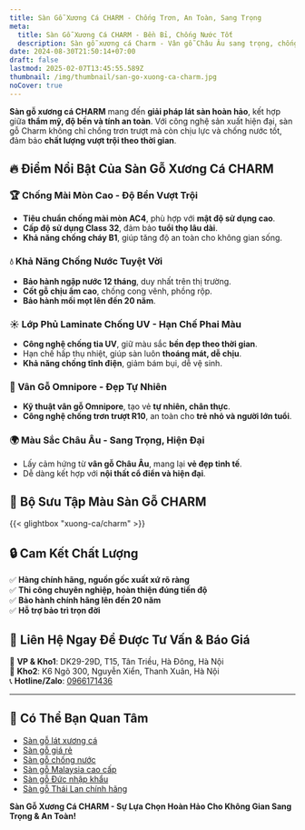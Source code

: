 ```yaml
---
title: Sàn Gỗ Xương Cá CHARM - Chống Trơn, An Toàn, Sang Trọng
meta:
  title: Sàn Gỗ Xương Cá CHARM - Bền Bỉ, Chống Nước Tốt
  description: Sàn gỗ xương cá Charm - Vân gỗ Châu Âu sang trọng, chống trơn trượt, bảo hành ngập nước 12 tháng. An toàn cho gia đình, bền đẹp theo thời gian.
date: 2024-08-30T21:50:14+07:00
draft: false
lastmod: 2025-02-07T13:45:55.589Z
thumbnail: /img/thumbnail/san-go-xuong-ca-charm.jpg
noCover: true
---
```


**Sàn gỗ xương cá CHARM** mang đến **giải pháp lát sàn hoàn hảo**, kết hợp giữa **thẩm mỹ, độ bền và tính an toàn**. Với công nghệ sản xuất hiện đại, sàn gỗ Charm không chỉ chống trơn trượt mà còn chịu lực và chống nước tốt, đảm bảo **chất lượng vượt trội theo thời gian**.

## 🔥 Điểm Nổi Bật Của Sàn Gỗ Xương Cá CHARM
### 🏆 Chống Mài Mòn Cao - Độ Bền Vượt Trội
- **Tiêu chuẩn chống mài mòn AC4**, phù hợp với **mật độ sử dụng cao**.
- **Cấp độ sử dụng Class 32**, đảm bảo **tuổi thọ lâu dài**.
- **Khả năng chống cháy B1**, giúp tăng độ an toàn cho không gian sống.

### 💧 Khả Năng Chống Nước Tuyệt Vời
- **Bảo hành ngập nước 12 tháng**, duy nhất trên thị trường.
- **Cốt gỗ chịu ẩm cao**, chống cong vênh, phồng rộp.
- **Bảo hành mối mọt lên đến 20 năm**.

### ☀️ Lớp Phủ Laminate Chống UV - Hạn Chế Phai Màu
- **Công nghệ chống tia UV**, giữ màu sắc **bền đẹp theo thời gian**.
- Hạn chế hấp thụ nhiệt, giúp sàn luôn **thoáng mát, dễ chịu**.
- **Khả năng chống tĩnh điện**, giảm bám bụi, dễ vệ sinh.

### 🌿 Vân Gỗ Omnipore - Đẹp Tự Nhiên
- **Kỹ thuật vân gỗ Omnipore**, tạo vẻ **tự nhiên, chân thực**.
- **Công nghệ chống trơn trượt R10**, an toàn cho **trẻ nhỏ và người lớn tuổi**.

### 🌍 Màu Sắc Châu Âu - Sang Trọng, Hiện Đại
- Lấy cảm hứng từ **vân gỗ Châu Âu**, mang lại **vẻ đẹp tinh tế**.
- Dễ dàng kết hợp với **nội thất cổ điển và hiện đại**.

## 🎨 Bộ Sưu Tập Màu Sàn Gỗ CHARM
{{< glightbox "xuong-ca/charm" >}}

## 🔒 Cam Kết Chất Lượng
✅ **Hàng chính hãng, nguồn gốc xuất xứ rõ ràng**  
✅ **Thi công chuyên nghiệp, hoàn thiện đúng tiến độ**  
✅ **Bảo hành chính hãng lên đến 20 năm**  
✅ **Hỗ trợ bảo trì trọn đời**  

## 📍 Liên Hệ Ngay Để Được Tư Vấn & Báo Giá
📍 **VP & Kho1**: DK29-29D, T15, Tân Triều, Hà Đông, Hà Nội  
📍 **Kho2**: K6 Ngõ 300, Nguyễn Xiển, Thanh Xuân, Hà Nội  
📞 **Hotline/Zalo**: [0966171436](tel:0966171436)

---
## 📌 Có Thể Bạn Quan Tâm
- [Sàn gỗ lát xương cá](/san-go-xuong-ca/)  
- [Sàn gỗ giá rẻ](/san-go-cong-nghiep/san-go-gia-re/)  
- [Sàn gỗ chống nước](/san-go-cong-nghiep/san-go-chiu-nuoc/)  
- [Sàn gỗ Malaysia cao cấp](/san-go-cong-nghiep/kho-san-go-malaysia/)  
- [Sàn gỗ Đức nhập khẩu](/san-go-cong-nghiep/san-go-duc-nhap-khau/)  
- [Sàn gỗ Thái Lan chính hãng](/san-go-cong-nghiep/san-go-thai-lan/)  

**Sàn Gỗ Xương Cá CHARM - Sự Lựa Chọn Hoàn Hảo Cho Không Gian Sang Trọng & An Toàn!**
